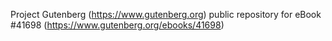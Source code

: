 Project Gutenberg (https://www.gutenberg.org) public repository for eBook #41698 (https://www.gutenberg.org/ebooks/41698)
